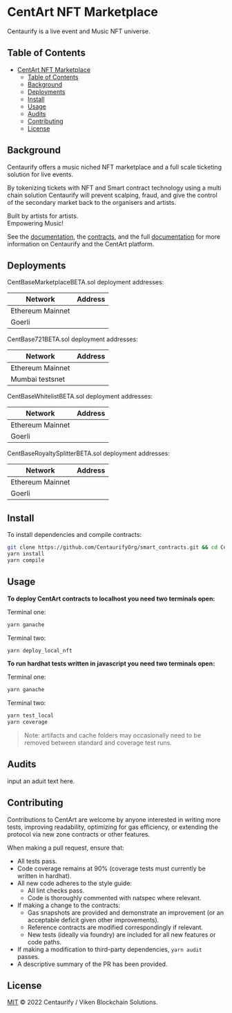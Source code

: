 # CentArt NFT Marketplace

Centaurify is a live event and Music NFT universe. 

## Table of Contents

- [CentArt NFT Marketplace](#centart-nft-marketplace)
  - [Table of Contents](#table-of-contents)
  - [Background](#background)
  - [Deployments](#deployments)
  - [Install](#install)
  - [Usage](#usage)
  - [Audits](#audits)
  - [Contributing](#contributing)
  - [License](#license)

## Background

Centaurify offers a music niched NFT marketplace and a full scale ticketing solution for live events.  

By tokenizing tickets with NFT and Smart contract technology using a multi chain solution Centaurify will prevent scalping, fraud, and give the control of the secondary market back to the organisers and artists.  

Built by artists for artists.  
Empowering Music!

See the [documentation](docs/), the [contracts](contracts/NFT/), and the full [documentation](https://) for more information on Centaurify and the CentArt platform.

## Deployments

CentBaseMarketplaceBETA.sol deployment addresses:

| Network          | Address                                    |
| ---------------- | ------------------------------------------ |
| Ethereum Mainnet | []() |
| Goerli           | []() |

CentBase721BETA.sol deployment addresses:

| Network          | Address                                    |
| ---------------- | ------------------------------------------ |
| Ethereum Mainnet | []() |
| Mumbai testsnet  | []() |

CentBaseWhitelistBETA.sol deployment addresses:

| Network          | Address                                    |
| ---------------- | ------------------------------------------ |
| Ethereum Mainnet | []() |
| Goerli           | []() |

CentBaseRoyaltySplitterBETA.sol deployment addresses:

| Network          | Address                                    |
| ---------------- | ------------------------------------------ |
| Ethereum Mainnet | []() |
| Goerli           | []() |

## Install

To install dependencies and compile contracts:

```bash
git clone https://github.com/CentaurifyOrg/smart_contracts.git && cd CentArt
yarn install
yarn compile
```

## Usage

**To deploy CentArt contracts to localhost you need two terminals open:**

Terminal one:

```bash
yarn ganache
```

Terminal two:  

```bash
yarn deploy_local_nft
```

**To run hardhat tests written in javascript you need two terminals open:**

Terminal one:

```bash
yarn ganache
```

Terminal two:

```bash
yarn test_local
yarn coverage
```

> Note: artifacts and cache folders may occasionally need to be removed between standard and coverage test runs.

## Audits

input an aduit text here.

## Contributing

Contributions to CentArt are welcome by anyone interested in writing more tests, improving readability, optimizing for gas efficiency, or extending the protocol via new zone contracts or other features.

When making a pull request, ensure that:

- All tests pass.
- Code coverage remains at 90% (coverage tests must currently be written in hardhat).
- All new code adheres to the style guide:
  - All lint checks pass.
  - Code is thoroughly commented with natspec where relevant.
- If making a change to the contracts:
  - Gas snapshots are provided and demonstrate an improvement (or an acceptable deficit given other improvements).
  - Reference contracts are modified correspondingly if relevant.
  - New tests (ideally via foundry) are included for all new features or code paths.
- If making a modification to third-party dependencies, `yarn audit` passes.
- A descriptive summary of the PR has been provided.

## License

[MIT](LICENSE) © 2022 Centaurify / Viken Blockchain Solutions.
